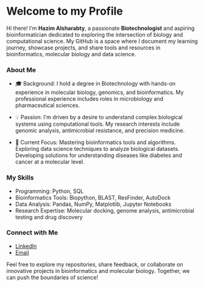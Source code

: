 # Welcome to my Profile

Hi there! I'm __Hazim Alsharabty__, a passionate __Biotechnologist__ and aspiring bioinformatician dedicated to exploring the intersection of biology and computational science. My GitHub is a space where I document my learning journey, showcase projects, and share tools and resources in bioinformatics, molecular biology and data science.

### About Me

- 🎓 Background:
  I hold a degree in Biotechnology with hands-on experience in molecular biology, genomics, and bioinformatics.
  My professional experience includes roles in microbiology and pharmaceutical sciences.

- 💡 Passion:
  I'm driven by a desire to understand complex biological systems using computational tools.
  My research interests include genomic analysis, antimicrobial resistance, and precision medicine.

- 🎯 Current Focus:
  Mastering bioinformatics tools and algorithms.
  Exploring data science techniques to analyze biological datasets.
  Developing solutions for understanding diseases like diabetes and cancer at a molecular level.

### My Skills
- Programming: Python, SQL
- Bioinformatics Tools: Biopython, BLAST, ResFinder, AutoDock
- Data Analysis: Pandas, NumPy, Matplotlib, Jupyter Notebooks
- Research Expertise: Molecular docking, genome analysis, antimicrobial testing and drug discovery

### Connect with Me
- [LinkedIn](www.linkedin.com/in/Alsharabaty)
- [Email](hazim.sh105@gmail.com)

Feel free to explore my repositories, share feedback, or collaborate on innovative projects in bioinformatics and molecular biology. Together, we can push the boundaries of science!
